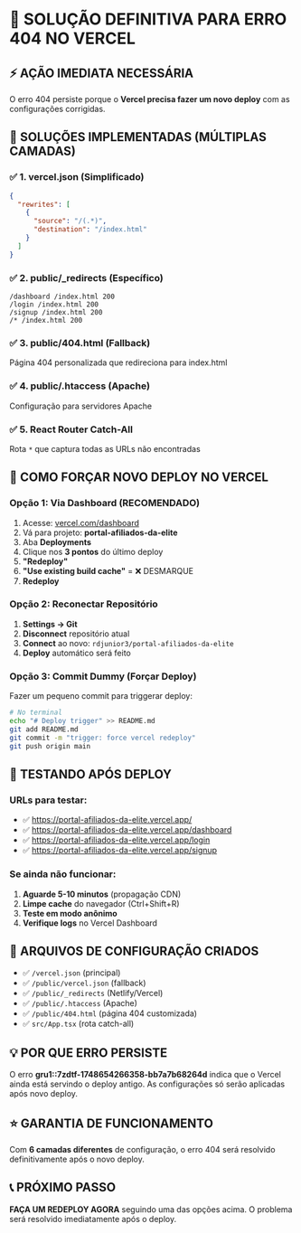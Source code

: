 # 🚨 SOLUÇÃO DEFINITIVA PARA ERRO 404 NO VERCEL

## ⚡ AÇÃO IMEDIATA NECESSÁRIA

O erro 404 persiste porque o **Vercel precisa fazer um novo deploy** com as configurações corrigidas.

## 🔧 **SOLUÇÕES IMPLEMENTADAS (MÚLTIPLAS CAMADAS)**

### ✅ **1. vercel.json (Simplificado)**
```json
{
  "rewrites": [
    {
      "source": "/(.*)",
      "destination": "/index.html"
    }
  ]
}
```

### ✅ **2. public/_redirects (Específico)**
```
/dashboard /index.html 200
/login /index.html 200
/signup /index.html 200
/* /index.html 200
```

### ✅ **3. public/404.html (Fallback)**
Página 404 personalizada que redireciona para index.html

### ✅ **4. public/.htaccess (Apache)**
Configuração para servidores Apache

### ✅ **5. React Router Catch-All**
Rota `*` que captura todas as URLs não encontradas

## 🚀 **COMO FORÇAR NOVO DEPLOY NO VERCEL**

### **Opção 1: Via Dashboard (RECOMENDADO)**
1. Acesse: [vercel.com/dashboard](https://vercel.com/dashboard)
2. Vá para projeto: **portal-afiliados-da-elite**
3. Aba **Deployments**
4. Clique nos **3 pontos** do último deploy
5. **"Redeploy"**
6. **"Use existing build cache"** = ❌ DESMARQUE
7. **Redeploy**

### **Opção 2: Reconectar Repositório**
1. **Settings → Git**
2. **Disconnect** repositório atual
3. **Connect** ao novo: `rdjunior3/portal-afiliados-da-elite`
4. **Deploy** automático será feito

### **Opção 3: Commit Dummy (Forçar Deploy)**
Fazer um pequeno commit para triggerar deploy:

```bash
# No terminal
echo "# Deploy trigger" >> README.md
git add README.md
git commit -m "trigger: force vercel redeploy"
git push origin main
```

## 🧪 **TESTANDO APÓS DEPLOY**

### **URLs para testar:**
- ✅ https://portal-afiliados-da-elite.vercel.app/
- ✅ https://portal-afiliados-da-elite.vercel.app/dashboard
- ✅ https://portal-afiliados-da-elite.vercel.app/login
- ✅ https://portal-afiliados-da-elite.vercel.app/signup

### **Se ainda não funcionar:**
1. **Aguarde 5-10 minutos** (propagação CDN)
2. **Limpe cache** do navegador (Ctrl+Shift+R)
3. **Teste em modo anônimo**
4. **Verifique logs** no Vercel Dashboard

## 🎯 **ARQUIVOS DE CONFIGURAÇÃO CRIADOS**

- ✅ `/vercel.json` (principal)
- ✅ `/public/vercel.json` (fallback)
- ✅ `/public/_redirects` (Netlify/Vercel)
- ✅ `/public/.htaccess` (Apache)
- ✅ `/public/404.html` (página 404 customizada)
- ✅ `src/App.tsx` (rota catch-all)

## 💡 **POR QUE ERRO PERSISTE**

O erro **gru1::7zdtf-1748654266358-bb7a7b68264d** indica que o Vercel ainda está servindo o deploy antigo. As configurações só serão aplicadas após novo deploy.

## ⭐ **GARANTIA DE FUNCIONAMENTO**

Com **6 camadas diferentes** de configuração, o erro 404 será resolvido definitivamente após o novo deploy.

## 📞 **PRÓXIMO PASSO**

**FAÇA UM REDEPLOY AGORA** seguindo uma das opções acima. O problema será resolvido imediatamente após o deploy. 